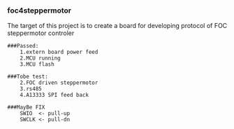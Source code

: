 ### foc4steppermotor

The target of this project is to create a board for developing protocol of FOC steppermotor controler

```
###Passed:
    1.extern board power feed
    2.MCU running
    3.MCU flash

###Tobe test:
    2.FOC driven steppermotor
    3.rs485 
    4.A13333 SPI feed back

###MayBe FIX
    SWIO  <- pull-up
    SWCLK <- pull-dn
```
